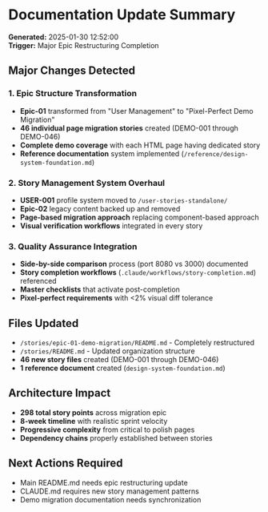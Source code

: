 # Documentation Update Summary
**Generated:** 2025-01-30 12:52:00  
**Trigger:** Major Epic Restructuring Completion

## Major Changes Detected

### 1. Epic Structure Transformation
- **Epic-01** transformed from "User Management" to "Pixel-Perfect Demo Migration" 
- **46 individual page migration stories** created (DEMO-001 through DEMO-046)
- **Complete demo coverage** with each HTML page having dedicated story
- **Reference documentation** system implemented (`/reference/design-system-foundation.md`)

### 2. Story Management System Overhaul
- **USER-001** profile system moved to `/user-stories-standalone/`
- **Epic-02** legacy content backed up and removed
- **Page-based migration approach** replacing component-based approach
- **Visual verification workflows** integrated in every story

### 3. Quality Assurance Integration
- **Side-by-side comparison** process (port 8080 vs 3000) documented
- **Story completion workflows** (`.claude/workflows/story-completion.md`) referenced
- **Master checklists** that activate post-completion
- **Pixel-perfect requirements** with <2% visual diff tolerance

## Files Updated
- `/stories/epic-01-demo-migration/README.md` - Completely restructured
- `/stories/README.md` - Updated organization structure
- **46 new story files** created (DEMO-001 through DEMO-046)
- **1 reference document** created (`design-system-foundation.md`)

## Architecture Impact
- **298 total story points** across migration epic
- **8-week timeline** with realistic sprint velocity
- **Progressive complexity** from critical to polish pages
- **Dependency chains** properly established between stories

## Next Actions Required
- Main README.md needs epic restructuring update
- CLAUDE.md requires new story management patterns
- Demo migration documentation needs synchronization